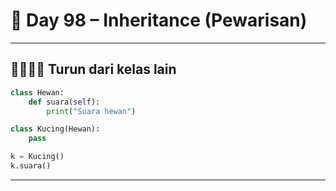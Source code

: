 # 🐍 Day 98 – Inheritance (Pewarisan)

---

## 👨‍👩‍👧‍👦 Turun dari kelas lain

```python
class Hewan:
    def suara(self):
        print("Suara hewan")

class Kucing(Hewan):
    pass

k = Kucing()
k.suara()
```

---
